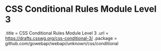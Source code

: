 # CSS Conditional Rules Module Level 3

.title = CSS Conditional Rules Module Level 3
.url = <https://drafts.csswg.org/css-conditional-3/>
.package = github.com/gowebapi/webapi/unknown/css/conditional
